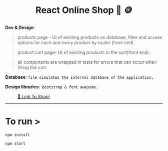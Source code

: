 
**<h1 align="center">React Online Shop :iphone: 🪙 </h1>**

**Dev & Design**: 

> 	products page - UI of existing products on database, filter and access options for each and every product by router (front end). 

> 	product cart page-  UI of existing products in the cart(front end) .

> 	all components are wrapped in tests for errors that can occur when filling the cart. 



**Database**: `file simulates the internal database of the application.`

**Design libraries**:` Bootstrap & font awesome.`

 > [🔗 Link To Shop! ](https://benjamin-1-ws.github.io/react_online_shop/dist/index.html)

---

# To run >
``` 
npm install
```
```
npm start
```
